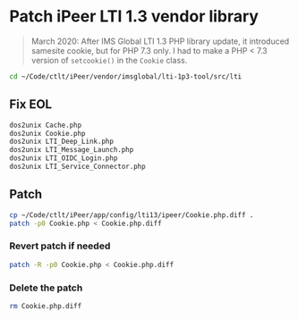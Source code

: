 # Patch iPeer LTI 1.3 vendor library

> March 2020:
> After IMS Global LTI 1.3 PHP library update, it introduced samesite cookie, but for PHP 7.3 only.
> I had to make a PHP < 7.3 version of `setcookie()` in the `Cookie` class.

```bash
cd ~/Code/ctlt/iPeer/vendor/imsglobal/lti-1p3-tool/src/lti
```

## Fix EOL

```bash
dos2unix Cache.php
dos2unix Cookie.php
dos2unix LTI_Deep_Link.php
dos2unix LTI_Message_Launch.php
dos2unix LTI_OIDC_Login.php
dos2unix LTI_Service_Connector.php
```

## Patch

```bash
cp ~/Code/ctlt/iPeer/app/config/lti13/ipeer/Cookie.php.diff .
patch -p0 Cookie.php < Cookie.php.diff
```

### Revert patch if needed

```bash
patch -R -p0 Cookie.php < Cookie.php.diff
```

### Delete the patch

```bash
rm Cookie.php.diff
```
